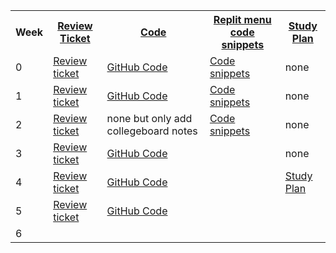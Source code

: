 <table>
   <tr>
    <th>Week</th>
    <th><a href="https://github.com/TianbinLiu/Tianbin-Github/issues">Review Ticket</a></th>
    <th><a href="code">Code</a></th>
    <th><a href="replit">Replit menu code snippets</a></th>
    <th><a href="study">Study Plan</a></th>
   </tr>
   
   <tr>
    <td>0</td>
    <td><a href="https://github.com/TianbinLiu/Tianbin-Github/issues/1">Review ticket</a></td>
    <td><a href="https://tianbinliu.github.io/code#:~:text=%22Easter%20egg%22-,%23%23Week%200,-HTML%20Code%20index">GitHub Code</a></td>
    <td><a href="https://replit.com/@TianbinLiu/Tianbin-Github#TT0/tree.py:29:12">Code snippets</a></td>
    <td>none</td>
   </tr>
  
   <tr>
    <td>1</td>
    <td><a href="https://github.com/TianbinLiu/Tianbin-Github/issues/2">Review ticket</a></td>
    <td><a href="https://tianbinliu.github.io/code#:~:text=tr%3E%0A%20%3C/table%3E%0A%20%3Chr%3E-,%23%23Week%201,-HTML%20Code%20default">GitHub Code</a></td>
    <td><a href="https://replit.com/@TianbinLiu/Tianbin-Github#TT1/carlist.py:66:12">Code snippets</a></td>
    <td>none</td>
   </tr>
  
   <tr>
    <td>2</td>
    <td><a href="https://github.com/TianbinLiu/TianbinLiu.github.io/issues/3">Review ticket</a></td>
    <td>none but only add collegeboard notes</td>
    <td><a href="https://replit.com/@TianbinLiu/Tianbin-Github#TT2/prime.py:1:0">Code snippets</a></td>
    <td>none</td>
   </tr>
  
   <tr>
    <td>3</td>
    <td><a href="https://github.com/TianbinLiu/TianbinLiu.github.io/issues/6">Review ticket</a></td>
    <td><a href="https://tianbinliu.github.io/code#:~:text=50%25%2C%20%2D50%25)%3B%0A%7D%0A%3C/style%3E-,Week%203,-HTML%20Code%20navigation">GitHub Code</a></td>
    <td></td>
    <td>none</td>
   </tr>
  
   <tr>
    <td>4</td>
    <td><a href="https://github.com/TianbinLiu/TianbinLiu.github.io/issues/7">Review ticket</a></td>
    <td><a href="https://tianbinliu.github.io/code#:~:text=list%20item%20*/%0A%20%20%20%20%20%20%20%20%7D%0A%3C/style%3E-,Week%204,-HTML%20Code%20gmap">GitHub Code</a></td>
    <td></td>
    <td><a href="https://github.com/TianbinLiu/Tianbin-Github/wiki/Study-Plan#week-4">Study Plan</a></td>
   </tr>
   
   <tr>
    <td>5</td>
    <td><a href="https://github.com/TianbinLiu/TianbinLiu.github.io/issues/8">Review ticket</a></td>
    <td><a href="https://tianbinliu.github.io/code#:~:text=render_template(%22index.html%22)-,Week%205,-HTML%20Code%20test">GitHub Code</a></td>
    <td></td>
    <td></td>
   </tr>
   
   <tr>
    <td>6</td>
    <td></td>
    <td></td>
    <td></td>
    <td></td>
   </tr>
